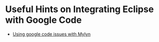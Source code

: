 # Useful Hints on Integrating Eclipse with Google Code #
  * [Using google code issues with Mylyn](http://eclipse.dzone.com/articles/using-mylyn-with-google-code-u)